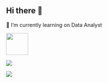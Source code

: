 ## Hi there 👋

🌱 I’m currently learning on Data Analyst

<img src="https://cdn.jsdelivr.net/gh/devicons/devicon@latest/icons/python/python-original-wordmark.svg" style="max-width: 60px; width: 60px; min-width: 60px; height: 60px;" />


![](http://github-profile-summary-cards.vercel.app/api/cards/profile-details?username=AlexSlobodskoj&theme=default)

![](http://github-profile-summary-cards.vercel.app/api/cards/most-commit-language?username=AlexSlobodskoj&theme=default)




<!--
**AlexSlobodskoj/AlexSlobodskoj** is a ✨ _special_ ✨ repository because its `README.md` (this file) appears on your GitHub profile.

Here are some ideas to get you started:

- 🔭 I’m currently working on ...
- 🌱 I’m currently learning ...
- 👯 I’m looking to collaborate on ...
- 🤔 I’m looking for help with ...
- 💬 Ask me about ...
- 📫 How to reach me: ...
- 😄 Pronouns: ...
- ⚡ Fun fact: ...
-->
